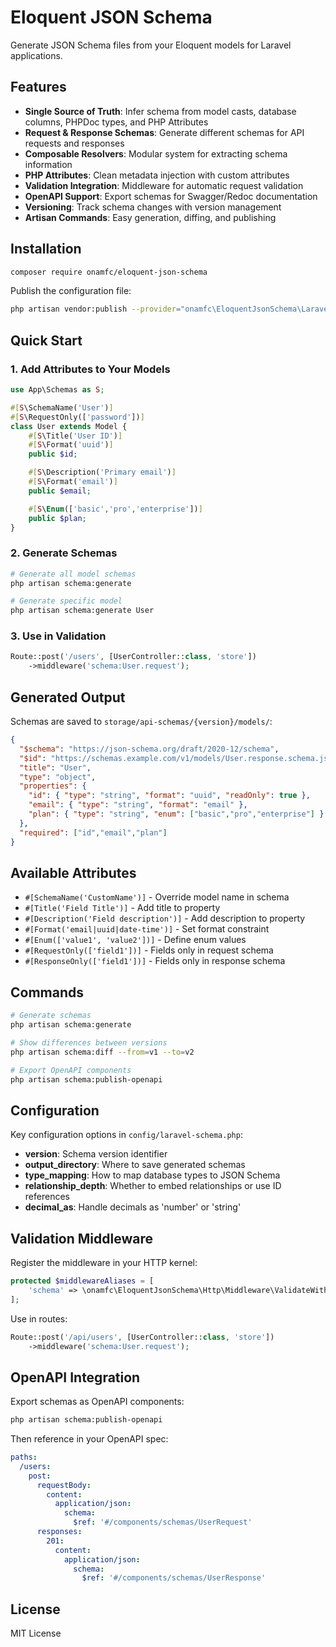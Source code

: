 # Eloquent JSON Schema

Generate JSON Schema files from your Eloquent models for Laravel applications.

## Features

- **Single Source of Truth**: Infer schema from model casts, database columns, PHPDoc types, and PHP Attributes
- **Request & Response Schemas**: Generate different schemas for API requests and responses
- **Composable Resolvers**: Modular system for extracting schema information
- **PHP Attributes**: Clean metadata injection with custom attributes
- **Validation Integration**: Middleware for automatic request validation
- **OpenAPI Support**: Export schemas for Swagger/Redoc documentation
- **Versioning**: Track schema changes with version management
- **Artisan Commands**: Easy generation, diffing, and publishing

## Installation

```bash
composer require onamfc/eloquent-json-schema
```

Publish the configuration file:

```bash
php artisan vendor:publish --provider="onamfc\EloquentJsonSchema\LaravelSchemaServiceProvider"
```

## Quick Start

### 1. Add Attributes to Your Models

```php
use App\Schemas as S;

#[S\SchemaName('User')]
#[S\RequestOnly(['password'])]
class User extends Model {
    #[S\Title('User ID')]
    #[S\Format('uuid')]
    public $id;

    #[S\Description('Primary email')]
    #[S\Format('email')]
    public $email;

    #[S\Enum(['basic','pro','enterprise'])]
    public $plan;
}
```

### 2. Generate Schemas

```bash
# Generate all model schemas
php artisan schema:generate

# Generate specific model
php artisan schema:generate User
```

### 3. Use in Validation

```php
Route::post('/users', [UserController::class, 'store'])
    ->middleware('schema:User.request');
```

## Generated Output

Schemas are saved to `storage/api-schemas/{version}/models/`:

```json
{
  "$schema": "https://json-schema.org/draft/2020-12/schema",
  "$id": "https://schemas.example.com/v1/models/User.response.schema.json",
  "title": "User",
  "type": "object",
  "properties": {
    "id": { "type": "string", "format": "uuid", "readOnly": true },
    "email": { "type": "string", "format": "email" },
    "plan": { "type": "string", "enum": ["basic","pro","enterprise"] }
  },
  "required": ["id","email","plan"]
}
```

## Available Attributes

- `#[SchemaName('CustomName')]` - Override model name in schema
- `#[Title('Field Title')]` - Add title to property
- `#[Description('Field description')]` - Add description to property
- `#[Format('email|uuid|date-time')]` - Set format constraint
- `#[Enum(['value1', 'value2'])]` - Define enum values
- `#[RequestOnly(['field1'])]` - Fields only in request schema
- `#[ResponseOnly(['field1'])]` - Fields only in response schema

## Commands

```bash
# Generate schemas
php artisan schema:generate

# Show differences between versions
php artisan schema:diff --from=v1 --to=v2

# Export OpenAPI components
php artisan schema:publish-openapi
```

## Configuration

Key configuration options in `config/laravel-schema.php`:

- **version**: Schema version identifier
- **output_directory**: Where to save generated schemas
- **type_mapping**: How to map database types to JSON Schema
- **relationship_depth**: Whether to embed relationships or use ID references
- **decimal_as**: Handle decimals as 'number' or 'string'

## Validation Middleware

Register the middleware in your HTTP kernel:

```php
protected $middlewareAliases = [
    'schema' => \onamfc\EloquentJsonSchema\Http\Middleware\ValidateWithSchemaMiddleware::class,
];
```

Use in routes:

```php
Route::post('/api/users', [UserController::class, 'store'])
    ->middleware('schema:User.request');
```

## OpenAPI Integration

Export schemas as OpenAPI components:

```bash
php artisan schema:publish-openapi
```

Then reference in your OpenAPI spec:

```yaml
paths:
  /users:
    post:
      requestBody:
        content:
          application/json:
            schema:
              $ref: '#/components/schemas/UserRequest'
      responses:
        201:
          content:
            application/json:
              schema:
                $ref: '#/components/schemas/UserResponse'
```

## License

MIT License